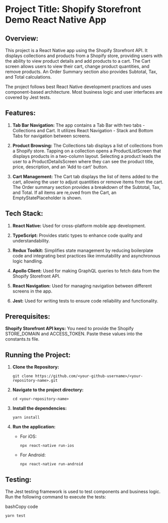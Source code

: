 # Project Title: Shopify Storefront Demo React Native App

## Overview:

This project is a React Native app using the Shopify Storefront API. It displays collections and products from a Shopify store, providing users with the ability to view product details and add products to a cart. The Cart screen allows users to view their cart, change product quantities, and remove products. An Order Summary section also provides Subtotal, Tax, and Total calculations.

The project follows best React Native development practices and uses component-based architecture. Most business logic and user interfaces are covered by Jest tests.

## Features:

1.  **Tab Bar Navigation:** The app contains a Tab Bar with two tabs - Collections and Cart. It utilizes React Navigation - Stack and Bottom Tabs for navigation between screens.

2.  **Product Browsing:** The Collections tab displays a list of collections from a Shopify store. Tapping on a collection opens a ProductListScreen that displays products in a two-column layout. Selecting a product leads the user to a ProductDetailsScreen where they can see the product title, price, description, and an 'Add to cart' button.

3.  **Cart Management:** The Cart tab displays the list of items added to the cart, allowing the user to adjust quantities or remove items from the cart. The Order summary section provides a breakdown of the Subtotal, Tax, and Total. If all items are re,oved from the Cart, an EmptyStatePlaceholder is shown.

## Tech Stack:

1.  **React Native:** Used for cross-platform mobile app development.

2.  **TypeScript:** Provides static types to enhance code quality and understandability.

3.  **Redux Toolkit:** Simplifies state management by reducing boilerplate code and integrating best practices like immutability and asynchronous logic handling.

4.  **Apollo Client:** Used for making GraphQL queries to fetch data from the Shopify Storefront API.

5.  **React Navigation:** Used for managing navigation between different screens in the app.

6.  **Jest:** Used for writing tests to ensure code reliability and functionality.

## Prerequisites:

**Shopify Storefront API keys:** You need to provide the Shopify STORE_DOMAIN and ACCESS_TOKEN. Paste these values into the constants.ts file.

## Running the Project:

1.  **Clone the Repository:**

    `git clone https://github.com/<your-github-username>/<your-repository-name>.git`

2.  **Navigate to the project directory:**

    `cd <your-repository-name>`

3.  **Install the dependencies:**

    `yarn install`

4.  **Run the application:**

    - For iOS:

      `npx react-native run-ios`

    - For Android:

      `npx react-native run-android`

## Testing:

The Jest testing framework is used to test components and business logic. Run the following command to execute the tests:

bashCopy code

`yarn test`
